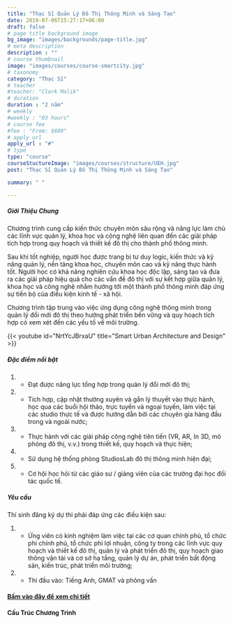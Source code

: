 ```yaml
---
title: "Thạc Sĩ Quản Lý Đô Thị Thông Minh và Sáng Tạo"
date: 2019-07-06T15:27:17+06:00
draft: false
# page title background image
bg_image: "images/backgrounds/page-title.jpg"
# meta description
description : ""
# course thumbnail
image: "images/courses/course-smartcity.jpg"
# taxonomy
category: "Thạc Sĩ"
# teacher
#teacher: "Clark Malik"
# duration
duration : "2 năm"
# weekly
#weekly : "03 hours"
# course fee
#fee : "From: $699"
# apply url
apply_url : "#"
# type
type: "course"
courseStuctureImage: "images/courses/structure/UEH.jpg"
post: "Thạc Sĩ Quản Lý Đô Thị Thông Minh và Sáng Tạo"

summary: " "

---
```



##### Giới Thiệu Chung

<!--StartFragment-->
Chương trình cung cấp kiến thức chuyên môn sâu rộng và năng lực làm chủ các lĩnh vực quản lý, khoa học và công nghệ liên quan đến các giải pháp tích hợp trong quy hoạch và thiết kế đô thị cho thành phố thông minh.

Sau khi tốt nghiệp, người học được trang bị tư duy logic, kiến thức và kỹ năng quản lý, nền tảng khoa học, chuyên môn cao và kỹ năng thực hành tốt. Người học có khả năng nghiên cứu khoa học độc lập, sáng tạo và đưa ra các giải pháp hiệu quả cho các vấn đề đô thị với sự kết hợp giữa quản lý, khoa học và công nghệ nhằm hướng tới một thành phố thông minh đáp ứng sự tiến bộ của điều kiện kinh tế - xã hội.

Chương trình tập trung vào việc ứng dụng công nghệ thông minh trong quản lý đổi mới đô thị theo hướng phát triển bền vững và quy hoạch tích hợp có xem xét đến các yếu tố về môi trường.
<!--EndFragment-->
{{< youtube id="NrtYcJBrxaU" title="Smart Urban Architecture and Design" >}}


##### Đặc điểm nổi bật

1. * Đạt được năng lực tổng hợp trong quản lý đổi mới đô thị; 
2. * Tích hợp, cập nhật thường xuyên và gắn lý thuyết vào thực hành, học qua các buổi hội thảo, trực tuyến và ngoại tuyến, làm việc tại các studio thực tế và được hướng dẫn bởi các chuyên gia hàng đầu trong và ngoài nước; 
3. * Thực hành với các giải pháp công nghệ tiên tiến (VR, AR, In 3D, mô phỏng đô thị, v.v.) trong thiết kế, quy hoạch và thực hiện; 
4. * Sử dụng hệ thống phòng StudiosLab đô thị thông minh hiện đại; 
5. * Cơ hội học hỏi từ các giáo sư / giảng viên của các trường đại học đối tác quốc tế.


##### Yêu cầu
Thí sinh đăng ký dự thi phải đáp ứng các điều kiện sau:

1. * Ứng viên có kinh nghiệm làm việc tại các cơ quan chính phủ, tổ chức phi chính phủ, tổ chức phi lợi nhuận, công ty trong các lĩnh vực quy hoạch và thiết kế đô thị, quản lý và phát triển đô thị, quy hoạch giao thông vận tải và cơ sở hạ tầng, quản lý dự án, phát triển bất động sản, kiến trúc, phát triển môi trường;
2. * Thi đầu vào: Tiếng Anh, GMAT và phỏng vấn



#### [Bấm vào đây để xem chi tiết](https://www.ueh.edu.vn/dao-tao/thac-si-tien-si/thac-si-dieu-hanh-cao-cap-emba/quan-ly-do-thi-thong-minh-va-sang-tao/?fbclid=IwAR09xSUOK2WxPuLZdZ4whONMLsnSDkAyvQqkoX0iioGizyCGdkdtBUqgig4)

#### Cấu Trúc Chương Trình 
